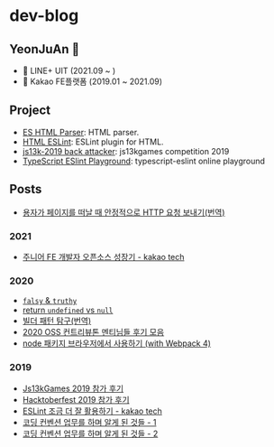 # dev-blog

## YeonJuAn 👋

- 💼 LINE+ UIT (2021.09 ~ )
- 💼 Kakao FE플랫폼 (2019.01 ~ 2021.09)

## Project

- [ES HTML Parser](https://github.com/yeonjuan/es-html-parser): HTML parser.
- [HTML ESLint](https://github.com/yeonjuan/html-eslint): ESLint plugin for HTML.
- [js13k-2019 back attacker](https://github.com/yeonjuan/js13k-2019-back): js13kgames competition 2019
- [TypeScript ESlint Playground](https://github.com/yeonjuan/typescript-eslint-demo): typescript-eslint online playground

## Posts
- [용자가 페이지를 떠날 때 안정적으로 HTTP 요청 보내기(번역)](./Browser/send-an-http-request-on-page-exit.md)

### 2021

- [주니어 FE 개발자 오픈소스 성장기 - kakao tech](https://tech.kakao.com/2021/06/16/frontend-growth-10/)

### 2020

- [`falsy` & `truthy`](./JavaScript/falsy-truthy.md)
- [return `undefined` vs `null`](./JavaScript/return-null-vs-undefined.md)
- [빌더 패턴 탐구(번역)](./DesignPattern/builder-pattern-exploration.md)
- [2020 OSS 컨트리뷰톤 멘티님들 후기 모음](./Review/2020-oss-contributhon.md)
- [node 패키지 브라우저에서 사용하기 (with Webpack 4)](./JavaScript/node-module-on-browser.md)

### 2019

- [Js13kGames 2019 참가 후기](./Review/js-13k-2019.md)
- [Hacktoberfest 2019 참가 후기](./Review/hacktoberfest-2019.md)
- [ESLint 조금 더 잘 활용하기 - kakao tech](https://tech.kakao.com/2019/12/05/make-better-use-of-eslint/)
- [코딩 컨벤션 업무를 하며 알게 된 것들 - 1](./JavaScript/coding-convention-1.md)
- [코딩 컨벤션 업무를 하며 알게 된 것들 - 2](./JavaScript/coding-convention-2.md)

